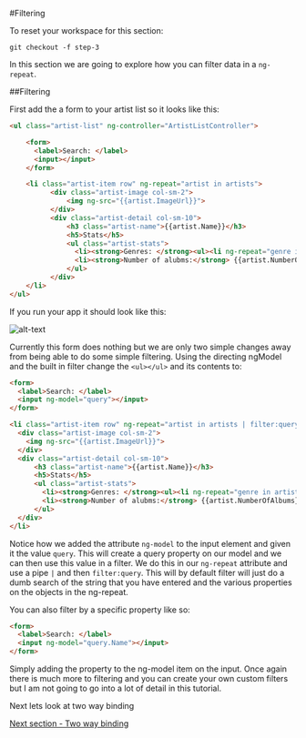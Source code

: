 #Filtering

To reset your workspace for this section:

```
git checkout -f step-3
```

In this section we are going to explore how you can filter data in a `ng-repeat`.

##Filtering

First add the a form to your artist list so it looks like this:

```html
<ul class="artist-list" ng-controller="ArtistListController">

    <form>
      <label>Search: </label>
      <input></input>
    </form>

    <li class="artist-item row" ng-repeat="artist in artists">
          <div class="artist-image col-sm-2">
              <img ng-src="{{artist.ImageUrl}}">
          </div>
          <div class="artist-detail col-sm-10">
              <h3 class="artist-name">{{artist.Name}}</h3>
              <h5>Stats</h5>
              <ul class="artist-stats">
                <li><strong>Genres: </strong><ul><li ng-repeat="genre in artist.Genres">{{genre}}</li></ul></li>
                <li><strong>Number of alubms:</strong> {{artist.NumberOfAlbums}}</li>    
              </ul>
          </div>
    </li>
</ul>
```

If you run your app it should look like this:

![alt-text](images/step-4-FormAdded.jpg "App with form added")

Currently this form does nothing but we are only two simple changes away from being able to do some simple filtering. Using the directing ngModel and the built in filter change the `<ul></ul>` and its contents to:

```html
<form>
  <label>Search: </label>
  <input ng-model="query"></input>
</form>

<li class="artist-item row" ng-repeat="artist in artists | filter:query">
  <div class="artist-image col-sm-2">
    <img ng-src="{{artist.ImageUrl}}">
  </div>
  <div class="artist-detail col-sm-10">
      <h3 class="artist-name">{{artist.Name}}</h3>
      <h5>Stats</h5>
      <ul class="artist-stats">
        <li><strong>Genres: </strong><ul><li ng-repeat="genre in artist.Genres">{{genre}}</li></ul></li>
        <li><strong>Number of alubms:</strong> {{artist.NumberOfAlbums}}</li>    
      </ul>
  </div>
</li>
```

Notice how we added the attribute `ng-model` to the input element and given it the value `query`. This will create a query property on our model and we can then use this value in a filter. We do this in our `ng-repeat` attribute and use a pipe `|` and then `filter:query`. This will by default filter will just do a dumb search of the string that you have entered and the various properties on the objects in the ng-repeat.

You can also filter by a specific property like so:

```html
<form>
  <label>Search: </label>
  <input ng-model="query.Name"></input>
</form>
```

Simply adding the property to the ng-model item on the input. Once again there is much more to filtering and you can create your own custom filters but I am not going to go into a lot of detail in this tutorial.

Next lets look at two way binding

[Next section - Two way binding](4.two-way-binding.md)
